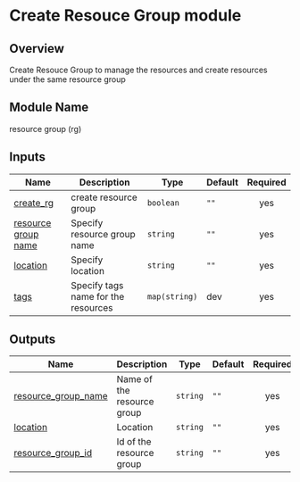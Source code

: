 <!-- BEGIN_TF_DOCS -->
# Create Resouce Group module

## Overview

Create Resouce Group to manage the resources and create resources under the same resource group

## Module Name
resource group (rg)

## Inputs

| Name | Description | Type | Default | Required |
|------|-------------|------|---------|:--------:|
| <a name="create_rg"></a> [create_rg](#create_rg) | create resource group| `boolean` |`""`| yes |
| <a name="rg_name"></a> [resource group name](#rg_name) | Specify resource group name | `string` |`""`| yes |
| <a name="location"></a> [location](#location) |Specify location | `string` |`""`| yes|
| <a name="tags"></a> [tags](#tags) |Specify tags name for the resources | `map(string)` | dev | yes|
  
    
      


## Outputs

| Name | Description | Type | Default | Required |
|------|-------------|------|---------|:--------:|
| <a name="resource_group_name"></a> [resource_group_name](#resource_group_name) | Name of the resource group| `string` |`""`| yes |
| <a name="location"></a> [location](#location) | Location | `string` |`""`| yes |
| <a name="resource_group_id"></a> [resource_group_id](#resource_group_id) |Id of the resource group | `string` |`""`| yes|


<!-- END_TF_DOCS -->